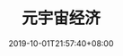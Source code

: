 ---
weight: 9
title: "元宇宙经济"
description: ""
date: 2019-10-01T21:57:40+08:00
lastmod: 2020-01-01T16:45:40+08:00
draft: false
ico: '<svg class="icon" aria-hidden="true"><use xlink:href="#icon-wenzhang"></use></svg>'
navigation: ["元宇宙地产","元广告","元宇宙电商","创作者经济"]
hidePage: true
---